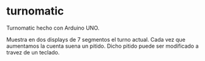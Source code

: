 # turnomatic
Turnomatic hecho con Arduino UNO.

Muestra en dos displays de 7 segmentos el turno actual.
Cada vez que aumentamos la cuenta suena un pitido. Dicho pitido puede ser modificado a travez de un
teclado.
